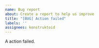 ```yaml
---
name: Bug report
about: Create a report to help us improve
title: "[BUG] Action failed"
labels: ''
assignees: konstruktoid
---
```


A action failed.
